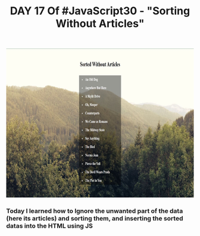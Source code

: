 <h1 align="center">DAY 17 Of #JavaScript30 - "Sorting Without Articles"</h1>
<br>
<p align="center">
  <img src="output.JPG" height="400px" width="800px"/>
</p>
<h3> Today I learned how to Ignore the unwanted part of the data (here its articles) and sorting them, and inserting the sorted datas into the HTML using JS</h3>
